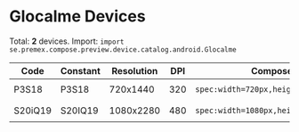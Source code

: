 # Glocalme Devices

Total: **2** devices. Import: `import se.premex.compose.preview.device.catalog.android.Glocalme`

| Code | Constant | Resolution | DPI | Compose Spec | Preview Usage |
|------|----------|------------|-----|-------------|---------------|
| P3S18 | P3S18 | 720x1440 | 320 | `spec:width=720px,height=1440px,dpi=320` | `@Preview(device = Glocalme.P3S18)` |
| S20iQ19 | S20IQ19 | 1080x2280 | 480 | `spec:width=1080px,height=2280px,dpi=480` | `@Preview(device = Glocalme.S20IQ19)` |

<!-- Generated automatically. Do not edit manually. -->

